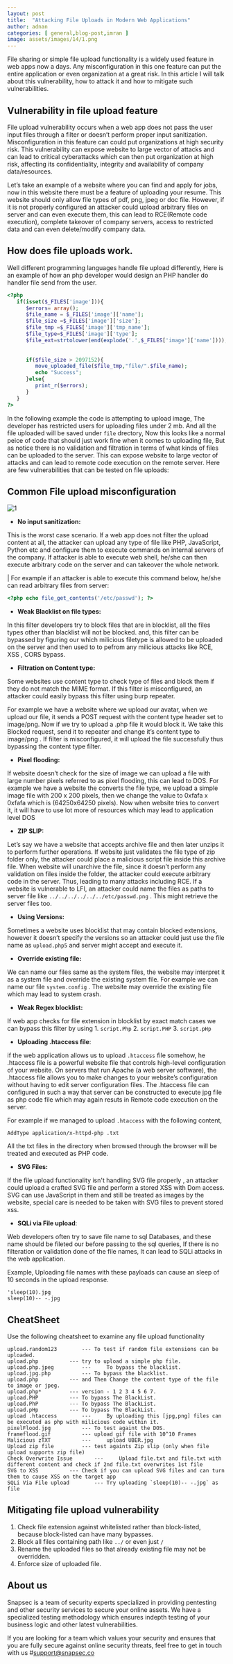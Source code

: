 ```yaml
---
layout: post
title:  "Attacking File Uploads in Modern Web Applications"
author: adnan
categories: [ general,blog-post,imran ]
image: assets/images/14/1.png
---
```








File sharing or simple file upload functionality is a widely used feature in web apps now a days. Any misconfiguration in this one feature can put the entire application or even organization at a great risk. In this article I will talk about this vulnerability, how to attack it and how to mitigate such vulnerabilities.

## Vulnerability in file upload feature

File upload vulnerability occurs when a web app does not pass the user input files through a filter or doesn’t perform proper input sanitization. Misconfiguration in this feature can could put organizations at high security risk. This vulnerability can expose website to large vector of attacks and can lead to critical cyberattacks which can then put organization at high risk, affecting its confidentiality, integrity and availability of company data/resources. 

Let’s take an example of a website where you can find and apply for jobs, now in this website there must be a feature of uploading your resume. This website should only allow file types of pdf, png, jpeg or doc file. However, if it is not properly configured an attacker could upload arbitrary files on server and can even execute them, this can lead to RCE(Remote code execution), complete takeover of company servers, access to restricted data and can even delete/modify company data.


## How does file uploads work.

Well different programming languages handle file upload differently, Here is an example of how an php developer would design an PHP handler do handler file send from the user.

```php
<?php
   if(isset($_FILES['image'])){
      $errors= array();
      $file_name = $_FILES['image']['name'];
      $file_size =$_FILES['image']['size'];
      $file_tmp =$_FILES['image']['tmp_name'];
      $file_type=$_FILES['image']['type'];
      $file_ext=strtolower(end(explode('.',$_FILES['image']['name'])));
      
      
      if($file_size > 2097152){
         move_uploaded_file($file_tmp,"file/".$file_name);
         echo "Success";
      }else{
         print_r($errors);
      }
   }
?>
```

In the following example the code is attempting to upload image, The developer has restricted users for uploading files under 2 mb. And all the file uploaded will be saved under `file` drectory, Now this looks like a normal peice of code that should just work fine when it comes to uploading file, But as notice there is no validation and filtration in terms of what kinds of files can be uploaded to the server. This can expose website to large vector of attacks and can lead to remote code execution on the remote server. Here are few vulnerabilities that can be tested on file uploads:


## Common File upload misconfiguration


![1](/blog/assets/images/14/2.png)


- **No input sanitization:**

This is the worst case scenario. If a web app does not filter the upload content at all, the attacker can upload any type of file like PHP, JavaScript, Python etc and configure them to execute commands on internal servers of the company. If attacker is able to execute web shell, he/she can then execute arbitrary code on the server and can takeover the whole network.
    
| For example if an attacker is able to execute this command below, he/she can read arbitrary files from server:

```php
<?php echo file_get_contents('/etc/passwd'); ?>
```
    
- **Weak Blacklist on file types:**

In this filter developers try to block files that are in blocklist, all the files types other than blacklist will not be blocked. and, this filter can be bypassed by figuring our which milicious filetype is allowed to be uploaded on the server and then used to to pefrom any milicious attacks like RCE, XSS , CORS bypass.


    
- **Filtration on Content type:**
    
Some websites use content type to check type of files and block them if they do not match the MIME format. If this filter is misconfigured, an attacker could easily bypass this filter using burp repeater.
    
For example we have a website where we upload our avatar, when we upload our file, it sends a POST request with the content type header set to image/png. Now if we try to upload a .php file it would block it. We take this Blocked request, send it to repeater and change it’s content type to image/png . If filter is misconfigured, it will upload the file successfully thus bypassing the content type filter.
    
- **Pixel flooding:**
    
If website doesn’t check for the size of image we can upload a file with large number pixels referred to as pixel flooding, this can lead to DOS. For example we have a website the converts the file type, we upload a simple image file with 200 x 200 pixels, then we change the value to 0xfafa x 0xfafa which is (64250x64250 pixels). Now when website tries to convert it, it will have to use lot more of resources which may lead to application level DOS


- **ZIP SLIP:**
    
Let’s say we have a website that accepts archive file and then later unzips it to perform further operations. If website just validates the file type of zip folder only, the attacker could place a malicious script file inside this archive file. When website will unarchive the file, since it doesn’t perform any validation on files inside the folder, the attacker could execute arbitrary code in the server. Thus, leading to many attacks including RCE. If a website is vulnerable to LFI, an attacker could name the files as paths to server file like `../../../../../../etc/passwd.png` . This might retrieve the server files too.


- **Using Versions:**
    
Sometimes a website uses blocklist that may contain blocked extensions, however it doesn’t specify the versions so an attacker could just use the file name as `upload.php5` and server might accept and execute it.
    
- **Override existing file:**
    
We can name our files same as the system files, the website may interpret it as a system file and override the existing system file. For example we can name our file `system.config` . The website may override the existing file which may lead to system crash. 
    
- **Weak Regex blocklist:** 

If web app checks for file extension in blocklist by exact match cases we can bypass this filter by using
        1. `script.Php`
        2. `script.PHP`
        3. `script.pHp`

- __Uploading .htaccess file__: 

if the web application allows us to upload `.htaccess` file somehow, he .htaccess file is a powerful website file that controls high-level configuration of your website. On servers that run Apache (a web server software), the .htaccess file allows you to make changes to your website’s configuration without having to edit server configuration files. The .htaccess file can configured in such a way that server can be constructed to execute jpg file as php code file which may again resuts in Remote code execution on the server.

For example if we managed to upload `.htaccess` with the following content, 

```
AddType application/x-httpd-php .txt
```

All the txt files in the directory when browsed through the browser will be treated and executed as PHP code.

- __SVG Files:__

If the file upload functionality isn't handling SVG file properly , an attacker could upload a crafted SVG file and perform a stored XSS with Dom access. SVG can use JavaScript in them and still be treated as images by the website, special care is needed to be taken with SVG files to prevent stored xss.

- __SQLi via File upload__:

Web developers often try to save file name to sql Databases, and these name should be fileted our before passing to the sql queries, If there is no filteration or validation done of the file names, It can lead to SQLi attacks in the web application.

Example, Uploading file names with these payloads can cause an sleep of 10 seconds in the upload response.

```
'sleep(10).jpg
sleep(10)-- -.jpg
```

## CheatSheet

Use the following cheatsheet to examine any file upload functionality


```
upload.random123		---	To test if random file extensions can be uploaded.
upload.php			---	try to upload a simple php file.
upload.php.jpeg 		--- 	To bypass the blacklist.
upload.jpg.php 			---	To bypass the blacklist. 
upload.php 			---	and Then Change the content type of the file to image or jpeg.
upload.php*			---	version - 1 2 3 4 5 6 7.
upload.PHP			---	To bypass The BlackList.
upload.PhP			---	To bypass The BlackList.
upload.pHp			---	To bypass The BlackList.
upload .htaccess 		--- 	By uploading this [jpg,png] files can be executed as php with milicious code within it.
pixelFlood.jpg			---	To test againt the DOS.
frameflood.gif			---	upload gif file with 10^10 Frames
Malicious zTXT  		--- 	upload UBER.jpg 
Upload zip file			---	test againts Zip slip (only when file upload supports zip file)
Check Overwrite Issue		--- 	Upload file.txt and file.txt with different content and check if 2nd file.txt overwrites 1st file
SVG to XSS			---	Check if you can upload SVG files and can turn them to cause XSS on the target app
SQLi Via File upload		---	Try uploading `sleep(10)-- -.jpg` as file
```





## Mitigating file upload vulnerability

1. Check file extension against whitelisted rather than block-listed, because block-listed can have many bypasses.
2. Block all files containing path like `../` or even just `/`
3. Rename the uploaded files so that already existing file may not be overridden.
4. Enforce size of uploaded file.



## About us

Snapsec is a team of security experts specialized in providing pentesting and other security services to secure your online assets. We have a specialized testing methodology which ensures indepth testing of your business logic and other latest vulnerabilities. 

 If you are looking for a team which values your security and ensures that you are fully secure against online security threats, feel free to get in touch with us #[support@snapsec.co](mailto:support@snapsec.co)
